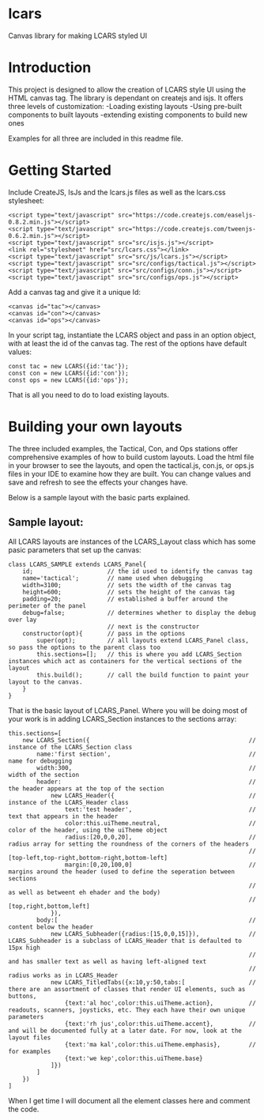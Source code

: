 # lcars
Canvas library for making LCARS styled UI

# Introduction
This project is designed to allow the creation of LCARS style UI using the HTML canvas tag. The library is dependant on createjs and isjs. It offers three levels of customization:
-Loading existing layouts
-Using pre-built components to built layouts
-extending existing components to build new ones

Examples for all three are included in this readme file.

# Getting Started
Include CreateJS, IsJs and the lcars.js files as well as the lcars.css stylesheet:

    <script type="text/javascript" src="https://code.createjs.com/easeljs-0.8.2.min.js"></script>
    <script type="text/javascript" src="https://code.createjs.com/tweenjs-0.6.2.min.js"></script>
    <script type="text/javascript" src="src/isjs.js"></script>
    <link rel="stylesheet" href="src/lcars.css"></link>    
    <script type="text/javascript" src="src/js/lcars.js"></script>
    <script type="text/javascript" src="src/configs/tactical.js"></script>
    <script type="text/javascript" src="src/configs/conn.js"></script>
    <script type="text/javascript" src="src/configs/ops.js"></script>

Add a canvas tag and give it a unique Id:

    <canvas id="tac"></canvas>        
    <canvas id="con"></canvas>      
    <canvas id="ops"></canvas>

In your script tag, instantiate the LCARS object and pass in an option object, with at least the id of the canvas tag. The rest of the options have default values:

    const tac = new LCARS({id:'tac'});
    const con = new LCARS({id:'con'});
    const ops = new LCARS({id:'ops'});

That is all you need to do to load existing layouts.

# Building your own layouts

The three included examples, the Tactical, Con, and Ops stations offer comprehensive examples of how to build custom layouts. Load the html file in your browser to see the layouts, and open the tactical.js, con.js, or ops.js files in your IDE to examine how they are built. You can change values and save and refresh to see the effects your changes have.

Below is a sample layout with the basic parts explained.

## Sample layout:
All LCARS layouts are instances of the LCARS_Layout class which has some pasic parameters that set up the canvas:

    class LCARS_SAMPLE extends LCARS_Panel{
        id;                     // the id used to identify the canvas tag
        name='tactical';        // name used when debugging
        width=3100;             // sets the width of the canvas tag
        height=600;             // sets the height of the canvas tag
        padding=20;             // established a buffer around the perimeter of the panel
        debug=false;            // determines whether to display the debug over lay
                                // next is the constructor
        constructor(opt){       // pass in the options
            super(opt);         // all layouts extend LCARS_Panel class, so pass the options to the parent class too
            this.sections=[];   // this is where you add LCARS_Section instances which act as containers for the vertical sections of the layout
            this.build();       // call the build function to paint your layout to the canvas.
        }
    }
That is the basic layout of LCARS_Panel. Where you will be doing most of your work is in adding LCARS_Section instances to the sections array:

    this.sections=[
        new LCARS_Section({                                             // instance of the LCARS_Section class
            name:'first section',                                       // name for debugging
            width:300,                                                  // width of the section
            header:                                                     // the header appears at the top of the section
                new LCARS_Header({                                      // instance of the LCARS_Header class
                    text:'test header',                                 // text that appears in the header
                    color:this.uiTheme.neutral,                         // color of the header, using the uiTheme object
                    radius:[20,0,0,20],                                 // radius array for setting the roundness of the corners of the headers
                                                                        //      [top-left,top-right,bottom-right,bottom-left]
                    margin:[0,20,100,0]                                 // margins around the header (used to define the seperation between sections
                                                                        //      as well as betweent eh ehader and the body)
                                                                        //      [top,right,bottom,left]
                }),
            body:[                                                      // content below the header
                new LCARS_Subheader({radius:[15,0,0,15]}),              // LCARS_Subheader is a subclass of LCARS_Header that is defaulted to 15px high 
                                                                        // and has smaller text as well as having left-aligned text
                                                                        // radius works as in LCARS_Header
                new LCARS_TitledTabs({x:10,y:50,tabs:[                  // there are an assortment of classes that render UI elements, such as buttons,
                    {text:'al hoc',color:this.uiTheme.action},          // readouts, scanners, joysticks, etc. They each have their own unique parameters
                    {text:'rh jus',color:this.uiTheme.accent},          // and will be documented fully at a later date. For now, look at the layout files
                    {text:'ma kal',color:this.uiTheme.emphasis},        // for examples
                    {text:'we kep',color:this.uiTheme.base}
                ]}) 
            ]
        })
    ]

When I get time I will document all the element classes here and comment the code.

